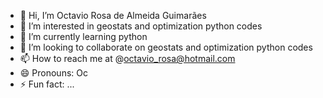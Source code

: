 - 👋 Hi, I’m Octavio Rosa de Almeida Guimarães
- 👀 I’m interested in geostats and optimization python codes
- 🌱 I’m currently learning python
- 💞️ I’m looking to collaborate on geostats and optimization python codes
- 📫 How to reach me at @octavio_rosa@hotmail.com
- 😄 Pronouns: Oc
- ⚡ Fun fact: ...

<!---
Octavio-Rosa/Octavio-Rosa is a ✨ special ✨ repository because its `README.md` (this file) appears on your GitHub profile.
You can click the Preview link to take a look at your changes.
--->
